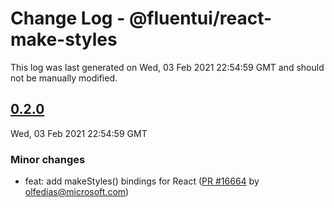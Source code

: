 # Change Log - @fluentui/react-make-styles

This log was last generated on Wed, 03 Feb 2021 22:54:59 GMT and should not be manually modified.

<!-- Start content -->

## [0.2.0](https://github.com/microsoft/fluentui/tree/@fluentui/react-make-styles_v0.2.0)

Wed, 03 Feb 2021 22:54:59 GMT

### Minor changes

- feat: add makeStyles() bindings for React ([PR #16664](https://github.com/microsoft/fluentui/pull/16664) by olfedias@microsoft.com)
